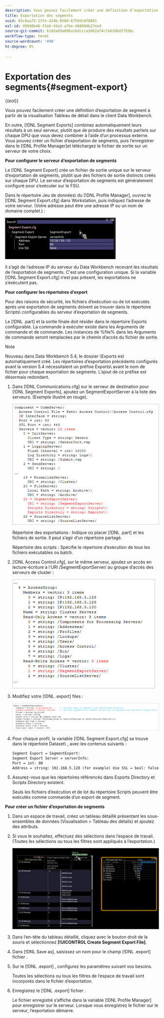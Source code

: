```yaml
---
description: Vous pouvez facilement créer une définition d’exportation de segment à partir de la visualisation Tableau de détail dans le client Data Workbench.
title: Exportation des segments
uuid: 85c8aa72-23fe-424b-9580-6759dc8f8681
exl-id: 49998b46-f3a6-43a3-a76e-468894b27ee4
source-git-commit: b1dda69a606a16dccca30d2a74c7e63dbd27936c
workflow-type: tm+mt
source-wordcount: '498'
ht-degree: 0%

---
```


# Exportation des segments{#segment-export}

{{eol}}

Vous pouvez facilement créer une définition d’exportation de segment à partir de la visualisation Tableau de détail dans le client Data Workbench.

En outre, [!DNL Segment Exports] combinez automatiquement leurs résultats à un seul serveur, plutôt que de produire des résultats partiels sur chaque DPU que vous devez combiner à l’aide d’un processus externe. Vous pouvez créer un fichier d’exportation de segments, puis l’enregistrer dans le [!DNL Profile Manager]et téléchargez le fichier de sortie sur un serveur de votre choix.

**Pour configurer le serveur d’exportation de segments**

Le [!DNL Segment Export] crée un fichier de sortie unique sur le serveur d’exportation de segments, plutôt que des fichiers de sortie distincts créés sur chaque DPU. Le serveur d’exportation de segments est généralement configuré pour s’exécuter sur le FSU.

Dans le répertoire Jeu de données\ du [!DNL Profile Manager], ouvrez le [!DNL Segment Export.cfg] dans Workstation, puis indiquez l’adresse de votre serveur. (Votre adresse peut être une adresse IP ou un nom de domaine complet.) :

![](assets/segment_export_cfg.png)

Il s’agit de l’adresse IP du serveur du Data Workbench recevant les résultats de l’exportation de segments. C&#39;est une configuration unique. Si la variable [!DNL Segment Export.cfg] n’est pas présent, les exportations ne s’exécutent pas.

**Pour configurer les répertoires d’export**

Pour des raisons de sécurité, les fichiers d’exécution ou de lot exécutés après une exportation de segments doivent se trouver dans le répertoire Scripts\ configurables du serveur d’exportation de segments.

Le [!DNL .part] et la sortie finale doit résider dans le répertoire Exports configurable. La commande à exécuter existe dans les Arguments de commande et de commande. Les instances de %file% dans les Arguments de commande seront remplacées par le chemin d’accès du fichier de sortie.

>[!NOTE]
>
>Nouveau dans Data Workbench 5.4, le dossier \Exports est automatiquement créé. Les répertoires d’exportation précédents configurés avant la version 5.4 nécessitaient un préfixe Exports\ avant le nom de fichier pour chaque exportation de segments. L’ajout de ce préfixe est désormais redondant.

1. Dans [!DNL Communications.cfg] sur le serveur de destination pour [!DNL Segment Exports], ajoutez un SegmentExportServer à la liste des serveurs. (Exemple illustré en rouge).

   ![](assets/communications_cfg_example.png)

   Répertoire des exportations : Indique où placer [!DNL .part] et les fichiers de sortie. Il peut s’agir d’un répertoire partagé.

   Répertoire des scripts : Spécifie le répertoire d’exécution de tous les fichiers exécutables ou batch.

1. [!DNL Access Control.cfg], sur le même serveur, ajoutez un accès en lecture-écriture à l’URI /SegmentExportServer/ au groupe d’accès des serveurs de cluster :

   ![](assets/accesscontrol_cfg_example.png)

1. Modifiez votre [!DNL .export] files :

   ![](assets/segment_export_query_example.png)

1. Pour chaque profil, la variable [!DNL Segment Export.cfg] se trouve dans le répertoire Dataset\ , avec les contenus suivants :

   ```
   Segment Export = SegmentExport:
   Segment Export Server = serverInfo:
   Port = int: 80
   Address = string: 192.168.5.128 (for example) Use SSL = bool: false
   ```

1. Assurez-vous que les répertoires référencés dans Exports Directory et Scripts Directory existent.

   Seuls les fichiers d’exécution et de lot du répertoire Scripts peuvent être exécutés comme commande d’un export de segment.

**Pour créer un fichier d’exportation de segments**

1. Dans un espace de travail, créez un tableau détaillé présentant les sous-ensembles de données (Visualisation > Tableau des détails) et ajoutez des attributs.
1. Si vous le souhaitez, effectuez des sélections dans l’espace de travail. (Toutes les sélections ou tous les filtres sont appliqués à l’exportation.)

   ![](assets/create_segment_export_file.png)

1. Dans l’en-tête du tableau détaillé, cliquez avec le bouton droit de la souris et sélectionnez **[!UICONTROL Create Segment Export File]**.
1. Dans [!DNL Save as], saisissez un nom pour le champ [!DNL .export] fichier .
1. Sur le [!DNL .export] , configurez les paramètres suivant vos besoins.

   Toutes les sélections ou tous les filtres de l’espace de travail sont incorporés dans le fichier d’exportation.

1. Enregistrez le [!DNL .export] fichier .

   Le fichier enregistré s’affiche dans la variable [!DNL Profile Manager] pour enregistrer sur le serveur. Lorsque vous enregistrez le fichier sur le serveur, l’exportation démarre.
